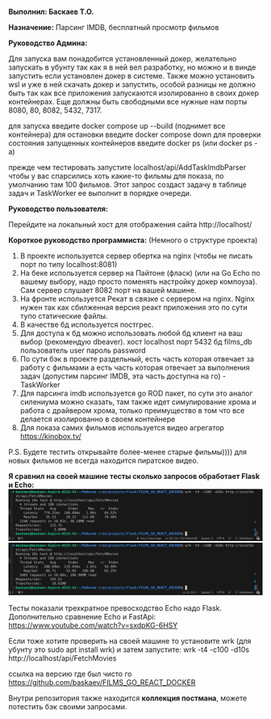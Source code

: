 **Выполнил: Баскаев Т.О.**

**Назначение:** Парсинг IMDB, бесплатный просмотр фильмов

**Руководство Админа:**

Для запуска вам понадобится установленный докер, желательно запускать в убунту так как я в ней вел разработку, но можно и в винде запустить если установлен докер в системе. Также можно установить wsl и уже в ней скачать докер и запустить, особой разницы не должно быть так как все приложения запускаются изолированно в своих докер контейнерах. Еще должны быть свободными все нужные нам порты 8080, 80, 8082, 5432, 7317.

для запуска введите docker compose up --build (поднимет все контейнера)
для остановки введите docker compose down
для проверки состояния запущенных контейнеров введите docker ps (или docker ps -a)

прежде чем тестировать запустите localhost/api/AddTaskImdbParser чтобы у вас спарсились хоть какие-то фильмы для показа, по умолчанию там 100 фильмов. Этот запрос создаст задачу в таблице задач и TaskWorker ее выполнит в порядке очереди.

**Руководство пользователя:**

Перейдите на локальный хост для отображения сайта http://localhost/



**Короткое руководство программиста:**
(Немного о структуре проекта)

1. В проекте используется сервер обертка на nginx (чтобы не писать порт по типу localhost:8081)
2. На беке используется сервер на Пайтоне (фласк) (или на Go Echo по вашему выбору, надо просто поменять настройку докер компоуза). Сам сервер слушает 8082 порт на вашей машине.
3. На фронте используется Рекат в связке с сервером на nginx. Nginx нужен так как сбилженная версия реакт приложения это по сути тупо статические файлы.
4. В качестве бд используется постгрес.
5. Для доступа к бд можно использовать любой бд клиент на ваш выбор (рекомендую dbeaver).
   хост localhost
   порт 5432
   бд films_db
   пользователь user
   пароль password
6. По сути бэк в проекте раздельный, есть часть которая отвечает за работу с фильмами а есть часть которая отвечает за выполнения задач (допустим парсинг IMDB, эта часть доступна на го) - TaskWorker
7. Для парсинга imdb используется go ROD пакет, по сути это аналог силениума можно сказать, там также идет симулирование хрома и работа с драйвером хрома, только преимущество в том что все делается изолированно в своем контейнере
8. Для показа самих фильмов используется видео агрегатор https://kinobox.tv/

P.S. Будете тестить открывайте более-менее старые фильмы)))) для новых фильмов не всегда находится пиратское видео.

**Я сравнил на своей машине тесты сколько запросов обработает Flask и Echo:**
<img  src="flask.png" />
<img  src="Echo.png" />

Тесты показали трехкратное превосходство Echo надо Flask.
Дополнительно сравнение Echo и FastApi: https://www.youtube.com/watch?v=sxdpKG-6HSY

Если тоже хотите проверить на своей машине то установите wrk (для убунту это sudo apt install wrk) и затем запустите:
wrk -t4 -c100 -d10s http://localhost/api/FetchMovies



ссылка на версию где был чисто го https://github.com/baskaev/FILMS_GO_REACT_DOCKER

Внутри репозитория также находится **коллекция постмана**, можете потестить бэк своими запросами.

